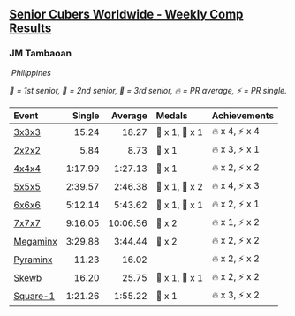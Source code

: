 <style>table {white-space: nowrap;}</style>
<link rel="stylesheet" type="text/css" href="/scw-comp/css/flags.css" />

## [Senior Cubers Worldwide - Weekly Comp Results](/scw-comp/results/)
### JM Tambaoan

<i class="flag flag-PH" />&nbsp;Philippines

<span style="white-space: nowrap;">🥇 = 1st senior</span>, <span style="white-space: nowrap;">🥈 = 2nd senior</span>, <span style="white-space: nowrap;">🥉 = 3rd senior</span>, <span style="white-space: nowrap;">🔥 = PR average</span>, <span style="white-space: nowrap;">⚡ = PR single</span>.

| Event | Single | Average | Medals | Achievements|
| :-- | --: | --: | :-- | :-- |
| [3x3x3](333.md) | 15.24 | 18.27 | 🥈 x 1, 🥉 x 1 | 🔥 x 4, ⚡ x 4 |
| [2x2x2](222.md) | 5.84 | 8.73 | 🥉 x 1 | 🔥 x 3, ⚡ x 1 |
| [4x4x4](444.md) | 1:17.99 | 1:27.13 | 🥉 x 1 | 🔥 x 2, ⚡ x 2 |
| [5x5x5](555.md) | 2:39.57 | 2:46.38 | 🥈 x 1, 🥉 x 2 | 🔥 x 4, ⚡ x 3 |
| [6x6x6](666.md) | 5:12.14 | 5:43.62 | 🥈 x 1, 🥉 x 1 | 🔥 x 2, ⚡ x 1 |
| [7x7x7](777.md) | 9:16.05 | 10:06.56 | 🥉 x 2 | 🔥 x 1, ⚡ x 2 |
| [Megaminx](minx.md) | 3:29.88 | 3:44.44 | 🥉 x 2 | 🔥 x 2, ⚡ x 2 |
| [Pyraminx](pyram.md) | 11.23 | 16.02 |  | 🔥 x 2, ⚡ x 2 |
| [Skewb](skewb.md) | 16.20 | 25.75 | 🥇 x 1, 🥈 x 1 | 🔥 x 2, ⚡ x 2 |
| [Square-1](sq1.md) | 1:21.26 | 1:55.22 | 🥉 x 1 | 🔥 x 3, ⚡ x 2 |

<!-- Global site tag (gtag.js) - Google Analytics -->
<script async src="https://www.googletagmanager.com/gtag/js?id=UA-86348435-3"></script>
<script>window.dataLayer = window.dataLayer || []; function gtag() {dataLayer.push(arguments);} gtag('js', new Date()); gtag('config', 'UA-86348435-3');</script>
